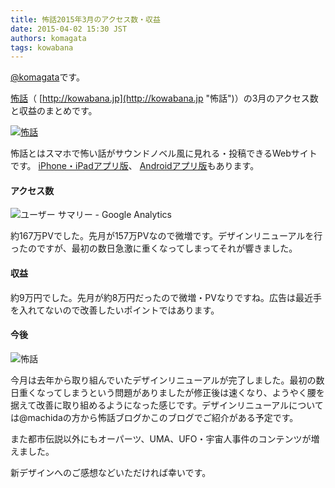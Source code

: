 ```yaml
---
title: 怖話2015年3月のアクセス数・収益
date: 2015-04-02 15:30 JST
authors: komagata
tags: kowabana
---
```

 [@komagata](http://twitter.com/komagata)です。

 [怖話](http://kowabana.jp "怖話")（ [http://kowabana.jp](http://kowabana.jp "怖話")）の3月のアクセス数と収益のまとめです。  

[![怖話](http://i.gyazo.com/19e880127697f2aa72533b8e32ed6a2a.png)](http://kowabana.jp)

怖話とはスマホで怖い話がサウンドノベル風に見れる・投稿できるWebサイトです。 [iPhone・iPadアプリ版](https://itunes.apple.com/jp/app/bu-hua-zui-buno1wan5000huano/id564486792?l=ja&mt=8 "怖話iPhone・iPadアプリ版")、 [Androidアプリ版](https://play.google.com/store/apps/details?id=jp.fjord.kowabana "怖話Androidアプリ版")もあります。  

#### アクセス数

![ユーザー サマリー - Google Analytics](http://i.gyazo.com/41638931f888d3f80c0b3a26c3c02095.png)

約167万PVでした。先月が157万PVなので微増です。デザインリニューアルを行ったのですが、最初の数日急激に重くなってしまってそれが響きました。  

#### 収益
約9万円でした。先月が約8万円だったので微増・PVなりですね。広告は最近手を入れてないので改善したいポイントではあります。  

#### 今後

![怖話](http://i.gyazo.com/20289b36f22f75ef52b4c81a27d889ac.png)

今月は去年から取り組んでいたデザインリニューアルが完了しました。最初の数日重くなってしまうという問題がありましたが修正後は速くなり、ようやく腰を据えて改善に取り組めるようになった感じです。デザインリニューアルについては@machidaの方から怖話ブログかこのブログでご紹介がある予定です。

また都市伝説以外にもオーパーツ、UMA、UFO・宇宙人事件のコンテンツが増えました。

新デザインへのご感想などいただければ幸いです。

